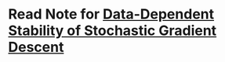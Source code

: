 # Read Note for [Data-Dependent Stability of Stochastic Gradient Descent](https://arxiv.org/pdf/1703.01678.pdf)
